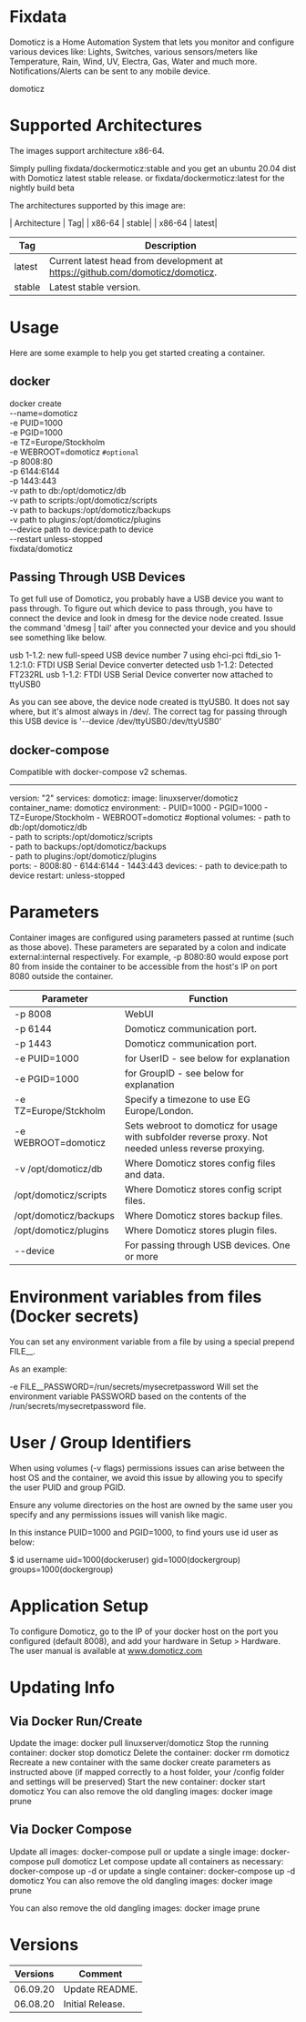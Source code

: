# Fixdata
Domoticz is a Home Automation System that lets you monitor and configure various devices like: Lights, Switches, various sensors/meters like Temperature, Rain, Wind, UV, Electra, Gas, Water and much more. Notifications/Alerts can be sent to any mobile device.

domoticz

# Supported Architectures
The images support architecture x86-64.

Simply pulling fixdata/dockermoticz:stable and you get an ubuntu 20.04 dist with Domoticz latest stable release.
or fixdata/dockermoticz:latest for the nightly build beta

The architectures supported by this image are:

| Architecture | Tag|
| x86-64       | stable|
| x86-64       | latest|


| Tag           | Description |
| ------------- | ----------- |
| latest        | Current latest head from development at https://github.com/domoticz/domoticz.|
| stable        | Latest stable version.|

# Usage
Here are some example to help you get started creating a container.

## docker
docker create \
  --name=domoticz \
  -e PUID=1000 \
  -e PGID=1000 \
  -e TZ=Europe/Stockholm \
  -e WEBROOT=domoticz `#optional` \
  -p 8008:80 \
  -p 6144:6144 \
  -p 1443:443 \
  -v path to db:/opt/domoticz/db \
  -v path to scripts:/opt/domoticz/scripts \
  -v path to backups:/opt/domoticz/backups \
  -v path to plugins:/opt/domoticz/plugins \
  --device path to device:path to device \
  --restart unless-stopped \
  fixdata/domoticz

## Passing Through USB Devices
To get full use of Domoticz, you probably have a USB device you want to pass through. To figure out which device to pass through, you have to connect the device and look in dmesg for the device node created. Issue the command 'dmesg | tail' after you connected your device and you should see something like below.

usb 1-1.2: new full-speed USB device number 7 using ehci-pci
ftdi_sio 1-1.2:1.0: FTDI USB Serial Device converter detected
usb 1-1.2: Detected FT232RL
usb 1-1.2: FTDI USB Serial Device converter now attached to ttyUSB0

As you can see above, the device node created is ttyUSB0. It does not say where, but it's almost always in /dev/. The correct tag for passing through this USB device is '--device /dev/ttyUSB0:/dev/ttyUSB0'

## docker-compose
Compatible with docker-compose v2 schemas.

---
version: "2"
services:
  domoticz:
    image: linuxserver/domoticz
    container_name: domoticz
    environment:
      - PUID=1000
      - PGID=1000
      - TZ=Europe/Stockholm
      - WEBROOT=domoticz #optional
    volumes:
      - path to db:/opt/domoticz/db \
      - path to scripts:/opt/domoticz/scripts \
      - path to backups:/opt/domoticz/backups \
      - path to plugins:/opt/domoticz/plugins  
    ports:
      - 8008:80
      - 6144:6144
      - 1443:443
    devices:
      - path to device:path to device
    restart: unless-stopped

# Parameters
Container images are configured using parameters passed at runtime (such as those above). These parameters are separated by a colon and indicate external:internal respectively. For example, -p 8080:80 would expose port 80 from inside the container to be accessible from the host's IP on port 8080 outside the container.

|Parameter|Function|
|---|---|
|-p 8008|WebUI|
|-p 6144|Domoticz communication port.|
|-p 1443|Domoticz communication port.|
|-e PUID=1000|for UserID - see below for explanation|
|-e PGID=1000|for GroupID - see below for explanation|
|-e TZ=Europe/Stckholm|Specify a timezone to use EG Europe/London.|
|-e WEBROOT=domoticz|Sets webroot to domoticz for usage with subfolder reverse proxy. Not needed unless reverse proxying.|
|-v /opt/domoticz/db|Where Domoticz stores config files and data.|
|/opt/domoticz/scripts|Where Domoticz stores config script files.|
|/opt/domoticz/backups|Where Domoticz stores backup files.|
|/opt/domoticz/plugins|Where Domoticz stores plugin files.|
|--device <path to device>|For passing through USB devices. One or more|

# Environment variables from files (Docker secrets)
You can set any environment variable from a file by using a special prepend FILE__.

As an example:

-e FILE__PASSWORD=/run/secrets/mysecretpassword
Will set the environment variable PASSWORD based on the contents of the /run/secrets/mysecretpassword file.

# User / Group Identifiers
When using volumes (-v flags) permissions issues can arise between the host OS and the container, we avoid this issue by allowing you to specify the user PUID and group PGID.

Ensure any volume directories on the host are owned by the same user you specify and any permissions issues will vanish like magic.

In this instance PUID=1000 and PGID=1000, to find yours use id user as below:

  $ id username
    uid=1000(dockeruser) gid=1000(dockergroup) groups=1000(dockergroup)
 

# Application Setup
To configure Domoticz, go to the IP of your docker host on the port you configured (default 8008), and add your hardware in Setup > Hardware. The user manual is available at www.domoticz.com

# Updating Info
## Via Docker Run/Create
Update the image: docker pull linuxserver/domoticz
Stop the running container: docker stop domoticz
Delete the container: docker rm domoticz
Recreate a new container with the same docker create parameters as instructed above (if mapped correctly to a host folder, your /config folder and settings will be preserved)
Start the new container: docker start domoticz
You can also remove the old dangling images: docker image prune

## Via Docker Compose
Update all images: docker-compose pull
or update a single image: docker-compose pull domoticz
Let compose update all containers as necessary: docker-compose up -d
or update a single container: docker-compose up -d domoticz
You can also remove the old dangling images: docker image prune

You can also remove the old dangling images: docker image prune

# Versions
|Versions|Comment|
|--------|-------|
|06.09.20| Update README.|
|06.08.20| Initial Release.|
